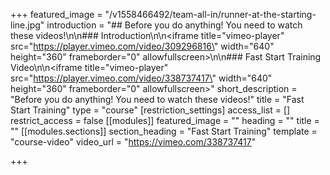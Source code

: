 +++
featured_image = "/v1558466492/team-all-in/runner-at-the-starting-line.jpg"
introduction = "## Before you do anything! You need to watch these videos!\n\n### Introduction\n\n<iframe title=\"vimeo-player\" src=\"https://player.vimeo.com/video/309296816\" width=\"640\" height=\"360\" frameborder=\"0\" allowfullscreen></iframe>\n\n### Fast Start Training Video\n\n<iframe title=\"vimeo-player\" src=\"https://player.vimeo.com/video/338737417\" width=\"640\" height=\"360\" frameborder=\"0\" allowfullscreen></iframe>"
short_description = "Before you do anything! You need to watch these videos!"
title = "Fast Start Training"
type = "course"
[restriction_settings]
access_list = []
restrict_access = false
[[modules]]
featured_image = ""
heading = ""
title = ""
[[modules.sections]]
section_heading = "Fast Start Training"
template = "course-video"
video_url = "https://vimeo.com/338737417"

+++
